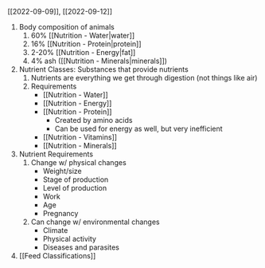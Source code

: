 [[2022-09-09]], [[2022-09-12]]

1. Body composition of animals
	1. 60% [[Nutrition - Water|water]]
	2. 16% [[Nutrition - Protein|protein]]
	3. 2-20% [[Nutrition - Energy|fat]]
	4. 4% ash ([[Nutrition - Minerals|minerals]])
2. Nutrient Classes: Substances that provide nutrients
	1. Nutrients are everything we get through digestion (not things like air)
	2. Requirements
		- [[Nutrition - Water]]
		- [[Nutrition - Energy]]
		- [[Nutrition - Protein]]
			- Created by amino acids
			- Can be used for energy as well, but very inefficient 
		- [[Nutrition - Vitamins]]
		- [[Nutrition - Minerals]]
3. Nutrient Requirements
	1. Change w/ physical changes
		- Weight/size
		- Stage of production
		- Level of production
		- Work
		- Age
		- Pregnancy
	2. Can change w/ environmental changes
		- Climate
		- Physical activity
		- Diseases and parasites
4. [[Feed Classifications]]